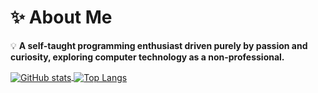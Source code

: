 <h1>✨ About Me</h1>
<p>💡 <strong>A self-taught programming enthusiast driven purely by passion and curiosity, exploring computer technology as a non-professional.</strong></p>
<a href="https://github.com/anuraghazra/github-readme-stats">
  <img align="center" src="https://github-readme-stats.vercel.app/api?username=JoeanAmier&hide=contribs,prs&show_icons=true&theme=rose"  alt="GitHub stats"/>
</a>
<a href="https://github.com/anuraghazra/convoychat">
  <img align="center" src="https://github-readme-stats.vercel.app/api/top-langs/?username=JoeanAmier&layout=compact&theme=rose"  alt="Top Langs"/>
</a>
